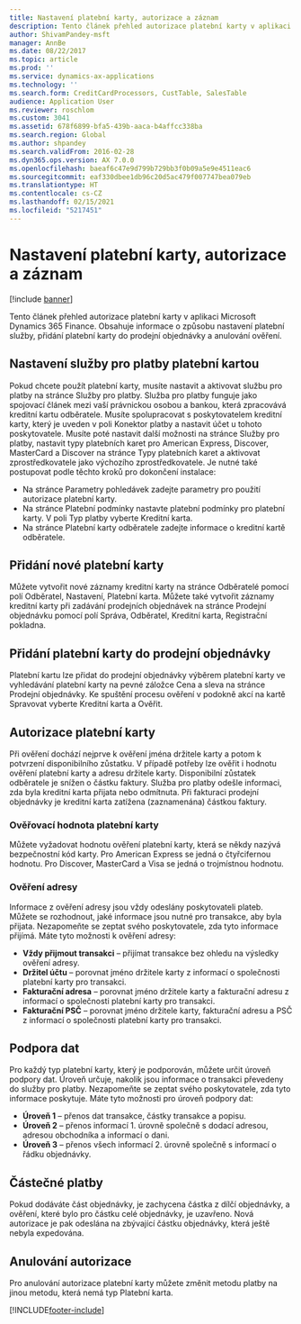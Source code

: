 ```yaml
---
title: Nastavení platební karty, autorizace a záznam
description: Tento článek přehled autorizace platební karty v aplikaci Microsoft Dynamics 365 Finance. Obsahuje informace o způsobu nastavení platební služby, přidání platební karty do prodejní objednávky a anulování ověření.
author: ShivamPandey-msft
manager: AnnBe
ms.date: 08/22/2017
ms.topic: article
ms.prod: ''
ms.service: dynamics-ax-applications
ms.technology: ''
ms.search.form: CreditCardProcessors, CustTable, SalesTable
audience: Application User
ms.reviewer: roschlom
ms.custom: 3041
ms.assetid: 678f6899-bfa5-439b-aaca-b4affcc338ba
ms.search.region: Global
ms.author: shpandey
ms.search.validFrom: 2016-02-28
ms.dyn365.ops.version: AX 7.0.0
ms.openlocfilehash: baeaf6c47e9d799b729bb3f0b09a5e9e4511eac6
ms.sourcegitcommit: eaf330dbee1db96c20d5ac479f007747bea079eb
ms.translationtype: HT
ms.contentlocale: cs-CZ
ms.lasthandoff: 02/15/2021
ms.locfileid: "5217451"
---
```

# <a name="credit-card-setup-authorization-and-capture"></a>Nastavení platební karty, autorizace a záznam

[!include [banner](../includes/banner.md)]

Tento článek přehled autorizace platební karty v aplikaci Microsoft Dynamics 365 Finance. Obsahuje informace o způsobu nastavení platební služby, přidání platební karty do prodejní objednávky a anulování ověření.

<a name="setting-up-the-credit-card-payment-service"></a>Nastavení služby pro platby platební kartou
------------------------------------------

Pokud chcete použít platební karty, musíte nastavit a aktivovat službu pro platby na stránce Služby pro platby. Služba pro platby funguje jako spojovací článek mezi vaší právnickou osobou a bankou, která zpracovává kreditní kartu odběratele. Musíte spolupracovat s poskytovatelem kreditní karty, který je uveden v poli Konektor platby a nastavit účet u tohoto poskytovatele. Musíte poté nastavit další možnosti na stránce Služby pro platby, nastavit typy platebních karet pro American Express, Discover, MasterCard a Discover na stránce Typy platebních karet a aktivovat zprostředkovatele jako výchozího zprostředkovatele. Je nutné také postupovat podle těchto kroků pro dokončení instalace:
-   Na stránce Parametry pohledávek zadejte parametry pro použití autorizace platební karty.
-   Na stránce Platební podmínky nastavte platební podmínky pro platební karty. V poli Typ platby vyberte Kreditní karta.
-   Na stránce Platební karty odběratele zadejte informace o kreditní kartě odběratele.

## <a name="adding-a-new-credit-card"></a>Přidání nové platební karty
Můžete vytvořit nové záznamy kreditní karty na stránce Odběratelé pomocí polí Odběratel, Nastavení, Platební karta. Můžete také vytvořit záznamy kreditní karty při zadávání prodejních objednávek na stránce Prodejní objednávku pomocí polí Správa, Odběratel, Kreditní karta, Registrační pokladna.

<a name="adding-a-credit-card-to-a-sales-order"></a>Přidání platební karty do prodejní objednávky
-------------------------------------

Platební kartu lze přidat do prodejní objednávky výběrem platební karty ve vyhledávání platební karty na pevné záložce Cena a sleva na stránce Prodejní objednávky. Ke spuštění procesu ověření v podokně akcí na kartě Spravovat vyberte Kreditní karta a Ověřit.

<a name="authorizing-a-credit-card"></a>Autorizace platební karty
-------------------------

Při ověření dochází nejprve k ověření jména držitele karty a potom k potvrzení disponibilního zůstatku. V případě potřeby lze ověřit i hodnotu ověření platební karty a adresu držitele karty. Disponibilní zůstatek odběratele je snížen o částku faktury. Služba pro platby odešle informaci, zda byla kreditní karta přijata nebo odmítnuta. Při fakturaci prodejní objednávky je kreditní karta zatížena (zaznamenána) částkou faktury.

### <a name="card-verification-value"></a>Ověřovací hodnota platební karty

Můžete vyžadovat hodnotu ověření platební karty, která se někdy nazývá bezpečnostní kód karty. Pro American Express se jedná o čtyřcifernou hodnotu. Pro Discover, MasterCard a Visa se jedná o trojmístnou hodnotu.

### <a name="address-verification"></a>Ověření adresy

Informace z ověření adresy jsou vždy odeslány poskytovateli plateb. Můžete se rozhodnout, jaké informace jsou nutné pro transakce, aby byla přijata. Nezapomeňte se zeptat svého poskytovatele, zda tyto informace přijímá. Máte tyto možnosti k ověření adresy:
-   **Vždy přijmout transakci** – přijímat transakce bez ohledu na výsledky ověření adresy.
-   **Držitel účtu** – porovnat jméno držitele karty z informací o společnosti platební karty pro transakci.
-   **Fakturační adresa** – porovnat jméno držitele karty a fakturační adresu z informací o společnosti platební karty pro transakci.
-   **Fakturační PSČ** – porovnat jméno držitele karty, fakturační adresu a PSČ z informací o společnosti platební karty pro transakci.

## <a name="data-support"></a>Podpora dat
Pro každý typ platební karty, který je podporován, můžete určit úroveň podpory dat. Úroveň určuje, nakolik jsou informace o transakci převedeny do služby pro platby. Nezapomeňte se zeptat svého poskytovatele, zda tyto informace poskytuje. Máte tyto možnosti pro úroveň podpory dat:
-   **Úroveň 1** – přenos dat transakce, částky transakce a popisu.
-   **Úroveň 2** – přenos informací 1. úrovně společně s dodací adresou, adresou obchodníka a informací o dani.
-   **Úroveň 3** – přenos všech informací 2. úrovně společně s informací o řádku objednávky.

## <a name="partial-payments"></a>Částečné platby
Pokud dodáváte část objednávky, je zachycena částka z dílčí objednávky, a ověření, které bylo pro částku celé objednávky, je uzavřeno. Nová autorizace je pak odeslána na zbývající částku objednávky, která ještě nebyla expedována.

## <a name="voiding-an-authorization"></a>Anulování autorizace 
Pro anulování autorizace platební karty můžete změnit metodu platby na jinou metodu, která nemá typ Platební karta.







[!INCLUDE[footer-include](../../includes/footer-banner.md)]